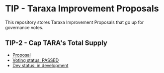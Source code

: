 # TIP - Taraxa Improvement Proposals

This repository stores Taraxa Improvement Proposals that go up for governance votes. 

## TIP-2 - Cap TARA's Total Supply

- [Proposal](https://github.com/Taraxa-project/TIP/blob/main/TIP-2/TIP-2%20-%20Cap%20TARA's%20Total%20Supply.md)
- [Voting status: PASSED](https://vote.taraxa.io/#/proposal/0xcecf5a06d3c34c9fd49d257b94457191050734f8592345b5844a43beed085155)
- [Dev status: in development](https://github.com/Taraxa-project/taraxa-node/pull/2597)
